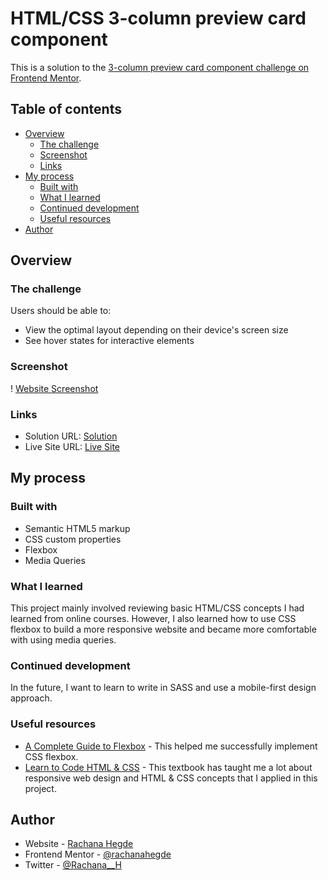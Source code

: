 # HTML/CSS 3-column preview card component

This is a solution to the [3-column preview card component challenge on Frontend Mentor](https://www.frontendmentor.io/challenges/3column-preview-card-component-pH92eAR2-).

## Table of contents

- [Overview](#overview)
  - [The challenge](#the-challenge)
  - [Screenshot](#screenshot)
  - [Links](#links)
- [My process](#my-process)
  - [Built with](#built-with)
  - [What I learned](#what-i-learned)
  - [Continued development](#continued-development)
  - [Useful resources](#useful-resources)
- [Author](#author)

## Overview

### The challenge

Users should be able to:

- View the optimal layout depending on their device's screen size
- See hover states for interactive elements

### Screenshot

! [Website Screenshot](3-column-preview-card-screenshot.png)

### Links

- Solution URL: [Solution](https://github.com/rachanahegde/3-column-preview-card)
- Live Site URL: [Live Site](https://rachanahegde.github.io/3-column-preview-card/index.html)

## My process

### Built with

- Semantic HTML5 markup
- CSS custom properties
- Flexbox
- Media Queries 

### What I learned

This project mainly involved reviewing basic HTML/CSS concepts I had learned from online courses. However, I also learned how to use CSS flexbox to build a more responsive website and became more comfortable with using media queries. 

### Continued development

In the future, I want to learn to write in SASS and use a mobile-first design approach.

### Useful resources

- [A Complete Guide to Flexbox](https://css-tricks.com/snippets/css/a-guide-to-flexbox/) - This helped me successfully implement CSS flexbox.
- [Learn to Code HTML & CSS](https://learn.shayhowe.com/) - This textbook has taught me a lot about responsive web design and HTML & CSS concepts that I applied in this project.

## Author

- Website - [Rachana Hegde](http://rachanahegde.squarespace.com/)
- Frontend Mentor - [@rachanahegde](https://www.frontendmentor.io/profile/rachanahegde)
- Twitter - [@Rachana__H](https://twitter.com/Rachana__H)

